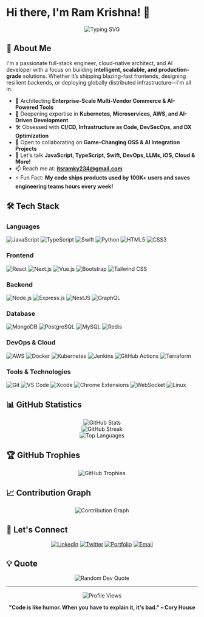 # Hi there, I'm Ram Krishna! 👋

<div align="center">
   <img src="https://readme-typing-svg.herokuapp.com?font=Fira+Code&pause=1000&color=2F81F7&center=true&vCenter=true&width=600&lines=Full+Stack+Developer+%7C+TypeScript+Expert;Database+Developer+%7C+Backend+Craftsman;Open+Source+Contributor+%7C+Cloud+Native+Dev;Driven+to+Create+Impact+Through+Code" alt="Typing SVG" />
</div>

## 🚀 About Me

I'm a passionate full-stack engineer, cloud-native architect, and AI developer with a focus on building **intelligent, scalable, and production-grade** solutions. Whether it’s shipping blazing-fast frontends, designing resilient backends, or deploying globally distributed infrastructure—I'm all in.

* 🔭 Architecting **Enterprise-Scale Multi-Vendor Commerce & AI-Powered Tools**
* 🌱 Deepening expertise in **Kubernetes, Microservices, AWS, and AI-Driven Development**
* 🛠️ Obsessed with **CI/CD, Infrastructure as Code, DevSecOps, and DX Optimization**
* 👯 Open to collaborating on **Game-Changing OSS & AI Integration Projects**
* 💬 Let's talk **JavaScript, TypeScript, Swift, DevOps, LLMs, iOS, Cloud & More!**
* 📫 Reach me at: **[itsramky234@gmail.com](mailto:itsramky234@gmail.com)**
* ⚡ Fun Fact: **My code ships products used by 100K+ users and saves engineering teams hours every week!**

## 🛠️ Tech Stack

### Languages

![JavaScript](https://img.shields.io/badge/-JavaScript-F7DF1E?style=flat-square\&logo=javascript\&logoColor=black)
![TypeScript](https://img.shields.io/badge/-TypeScript-3178C6?style=flat-square\&logo=typescript\&logoColor=white)
![Swift](https://img.shields.io/badge/-Swift-FA7343?style=flat-square\&logo=swift\&logoColor=white)
![Python](https://img.shields.io/badge/-Python-3776AB?style=flat-square\&logo=python\&logoColor=white)
![HTML5](https://img.shields.io/badge/-HTML5-E34F26?style=flat-square\&logo=html5\&logoColor=white)
![CSS3](https://img.shields.io/badge/-CSS3-1572B6?style=flat-square\&logo=css3\&logoColor=white)

### Frontend

![React](https://img.shields.io/badge/-React-61DAFB?style=flat-square\&logo=react\&logoColor=black)
![Next.js](https://img.shields.io/badge/-Next.js-000000?style=flat-square\&logo=next.js\&logoColor=white)
![Vue.js](https://img.shields.io/badge/-Vue.js-4FC08D?style=flat-square\&logo=vue.js\&logoColor=white)
![Bootstrap](https://img.shields.io/badge/-Bootstrap-7952B3?style=flat-square\&logo=bootstrap\&logoColor=white)
![Tailwind CSS](https://img.shields.io/badge/-Tailwind%20CSS-06B6D4?style=flat-square\&logo=tailwindcss\&logoColor=white)

### Backend

![Node.js](https://img.shields.io/badge/-Node.js-339933?style=flat-square\&logo=node.js\&logoColor=white)
![Express.js](https://img.shields.io/badge/-Express.js-000000?style=flat-square\&logo=express\&logoColor=white)
![NestJS](https://img.shields.io/badge/-NestJS-E0234E?style=flat-square\&logo=nestjs\&logoColor=white)
![GraphQL](https://img.shields.io/badge/-GraphQL-E10098?style=flat-square\&logo=graphql\&logoColor=white)

### Database

![MongoDB](https://img.shields.io/badge/-MongoDB-47A248?style=flat-square\&logo=mongodb\&logoColor=white)
![PostgreSQL](https://img.shields.io/badge/-PostgreSQL-336791?style=flat-square\&logo=postgresql\&logoColor=white)
![MySQL](https://img.shields.io/badge/-MySQL-4479A1?style=flat-square\&logo=mysql\&logoColor=white)
![Redis](https://img.shields.io/badge/-Redis-DC382D?style=flat-square\&logo=redis\&logoColor=white)

### DevOps & Cloud

![AWS](https://img.shields.io/badge/-AWS-232F3E?style=flat-square\&logo=amazon-aws\&logoColor=white)
![Docker](https://img.shields.io/badge/-Docker-2496ED?style=flat-square\&logo=docker\&logoColor=white)
![Kubernetes](https://img.shields.io/badge/-Kubernetes-326CE5?style=flat-square\&logo=kubernetes\&logoColor=white)
![Jenkins](https://img.shields.io/badge/-Jenkins-D24939?style=flat-square\&logo=jenkins\&logoColor=white)
![GitHub Actions](https://img.shields.io/badge/-GitHub%20Actions-2088FF?style=flat-square\&logo=github-actions\&logoColor=white)
![Terraform](https://img.shields.io/badge/-Terraform-623CE4?style=flat-square\&logo=terraform\&logoColor=white)

### Tools & Technologies

![Git](https://img.shields.io/badge/-Git-F05032?style=flat-square\&logo=git\&logoColor=white)
![VS Code](https://img.shields.io/badge/-VS%20Code-007ACC?style=flat-square\&logo=visual-studio-code\&logoColor=white)
![Xcode](https://img.shields.io/badge/-Xcode-147EFB?style=flat-square\&logo=xcode\&logoColor=white)
![Chrome Extensions](https://img.shields.io/badge/-Chrome%20Extensions-4285F4?style=flat-square\&logo=google-chrome\&logoColor=white)
![WebSocket](https://img.shields.io/badge/-WebSocket-010101?style=flat-square\&logo=socket.io\&logoColor=white)
![Linux](https://img.shields.io/badge/-Linux-FCC624?style=flat-square\&logo=linux\&logoColor=black)

## 📊 GitHub Statistics

<div align="center">
  <img src="https://github-readme-stats.vercel.app/api?username=imramkrishna&show_icons=true&theme=tokyonight&count_private=true" alt="GitHub Stats" />
</div>

<div align="center">
  <img src="https://github-readme-streak-stats.herokuapp.com/?user=imramkrishna&theme=tokyonight" alt="GitHub Streak" />
</div>

<div align="center">
  <img src="https://github-readme-stats.vercel.app/api/top-langs/?username=imramkrishna&layout=compact&theme=tokyonight" alt="Top Languages" />
</div>

## 🏆 GitHub Trophies

<div align="center">
  <img src="https://github-profile-trophy.vercel.app/?username=imramkrishna&theme=tokyonight&no-frame=true&no-bg=true&margin-w=4" alt="GitHub Trophies" />
</div>

## 📈 Contribution Graph

<div align="center">
  <img src="https://github-readme-activity-graph.vercel.app/graph?username=imramkrishna&theme=tokyo-night" alt="Contribution Graph" />
</div>

## 🤝 Let's Connect

<div align="center">

[![LinkedIn](https://img.shields.io/badge/-LinkedIn-0077B5?style=for-the-badge\&logo=linkedin\&logoColor=white)](https://www.linkedin.com/in/ramkrishnaprofile/)
[![Twitter](https://img.shields.io/badge/-Twitter-1DA1F2?style=for-the-badge\&logo=twitter\&logoColor=white)](https://x.com/ramkrishnacode)
[![Portfolio](https://img.shields.io/badge/-Portfolio-000000?style=for-the-badge\&logo=vercel\&logoColor=white)](https://ramkrishnacode.tech)
[![Email](https://img.shields.io/badge/-Email-D14836?style=for-the-badge\&logo=gmail\&logoColor=white)](mailto:itsramky234@gmail.com)

</div>

## 💡 Quote

<div align="center">
  <img src="https://quotes-github-readme.vercel.app/api?type=horizontal&theme=tokyonight" alt="Random Dev Quote" />
</div>

---

<div align="center">
  <img src="https://komarev.com/ghpvc/?username=imramkrishna&label=Profile%20views&color=0e75b6&style=flat" alt="Profile Views" />
</div>

<div align="center">

**"Code is like humor. When you have to explain it, it's bad." – Cory House**

</div>
